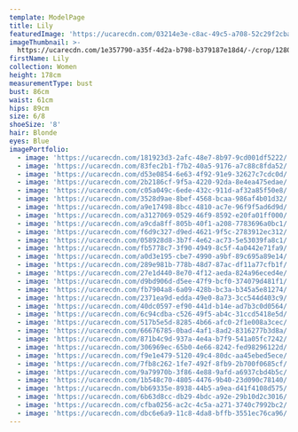 ```yaml
---
template: ModelPage
title: Lily
featuredImage: 'https://ucarecdn.com/03214e3e-c8ac-49c5-a708-52c29f2cbacd/'
imageThumbnail: >-
  https://ucarecdn.com/1e357790-a35f-4d2a-b798-b379187e18d4/-/crop/1280x1708/0,0/-/preview/
firstName: Lily
collection: Women
height: 178cm
measurementType: bust
bust: 86cm
waist: 61cm
hips: 89cm
size: 6/8
shoeSize: '8'
hair: Blonde
eyes: Blue
imagePortfolio:
  - image: 'https://ucarecdn.com/181923d3-2afc-48e7-8b97-9cd001df5222/'
  - image: 'https://ucarecdn.com/83fec2b1-f7b2-40a5-9176-a7c88c8fda52/'
  - image: 'https://ucarecdn.com/d53e0854-6e63-4f92-91e9-32627c7cdc0d/'
  - image: 'https://ucarecdn.com/2b2186cf-9f5a-4220-92da-8e4ea475edae/'
  - image: 'https://ucarecdn.com/c05a049c-6ede-432c-911d-af32a85f50e8/'
  - image: 'https://ucarecdn.com/3528d9ae-8bef-4568-bcaa-986af4b01d32/'
  - image: 'https://ucarecdn.com/a9e17498-8bcc-4810-ac7e-96f9f5ad6d9d/'
  - image: 'https://ucarecdn.com/a3127069-0529-46f9-8592-e20fa01ff000/'
  - image: 'https://ucarecdn.com/a9cda8ff-805b-40f1-a208-7783696a0bc1/'
  - image: 'https://ucarecdn.com/f6d9c327-d9ed-4621-9f5c-2783912ec312/'
  - image: 'https://ucarecdn.com/058928d8-3b7f-4e62-ac73-5e53039fa8c1/'
  - image: 'https://ucarecdn.com/fb5778c7-3f90-4949-8c5f-4a0442e71fa9/'
  - image: 'https://ucarecdn.com/a0d3e195-cbe7-4990-a9bf-89c695a89e14/'
  - image: 'https://ucarecdn.com/289e981b-778b-48d7-87ac-df11a77cfb1f/'
  - image: 'https://ucarecdn.com/27e1d440-8e70-4f12-aeda-824a96eced4e/'
  - image: 'https://ucarecdn.com/d9bd906d-d5ee-47f9-bcf0-374079d481f1/'
  - image: 'https://ucarecdn.com/fb7904a8-6a09-428b-bc3a-b345a5e81274/'
  - image: 'https://ucarecdn.com/2371ea9d-edda-49e0-8a73-3cc544d403c9/'
  - image: 'https://ucarecdn.com/40dc0597-ef90-441d-b14e-ad7b3c0d0564/'
  - image: 'https://ucarecdn.com/6c94cdba-c526-49f5-ab4c-31ccd5418e5d/'
  - image: 'https://ucarecdn.com/517b5e5d-8285-4b66-afc0-2f1e008a3cec/'
  - image: 'https://ucarecdn.com/66676785-0bad-4af1-8ad2-8316277b3d8a/'
  - image: 'https://ucarecdn.com/871b4c9d-937a-4e4a-b7f9-541a05fc7242/'
  - image: 'https://ucarecdn.com/306969ec-65b0-4e66-8242-fed98296122d/'
  - image: 'https://ucarecdn.com/f9e1e479-5120-49c4-80dc-aa45ebed5ece/'
  - image: 'https://ucarecdn.com/7fb8c262-1fe7-492f-8fb9-2b700f0685cf/'
  - image: 'https://ucarecdn.com/9a79970b-3f86-4e88-9afd-a6937cbd4b5c/'
  - image: 'https://ucarecdn.com/1b548c70-4805-4476-9b40-23d090c78140/'
  - image: 'https://ucarecdn.com/bb69335e-8938-44b5-a9ea-d41f4108d575/'
  - image: 'https://ucarecdn.com/6b63d8cc-db29-4bdc-a92e-29b10d2c3016/'
  - image: 'https://ucarecdn.com/cfba0256-ac2c-4c5a-a271-3740c7992bc2/'
  - image: 'https://ucarecdn.com/dbc6e6a9-11c8-4da8-bffb-3551ec76ca96/'
---
```


